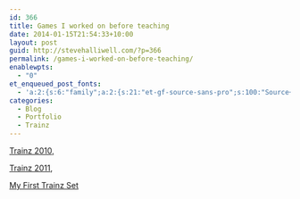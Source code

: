 ```yaml
---
id: 366
title: Games I worked on before teaching
date: 2014-01-15T21:54:33+10:00
layout: post
guid: http://stevehalliwell.com/?p=366
permalink: /games-i-worked-on-before-teaching/
enablewpts:
  - "0"
et_enqueued_post_fonts:
  - 'a:2:{s:6:"family";a:2:{s:21:"et-gf-source-sans-pro";s:100:"Source+Sans+Pro:200,200italic,300,300italic,regular,italic,600,600italic,700,700italic,900,900italic";s:10:"et-gf-lato";s:75:"Lato:100,100italic,300,300italic,regular,italic,700,700italic,900,900italic";}s:6:"subset";a:7:{i:0;s:8:"cyrillic";i:1;s:5:"greek";i:2;s:10:"vietnamese";i:3;s:5:"latin";i:4;s:9:"greek-ext";i:5;s:9:"latin-ext";i:6;s:12:"cyrillic-ext";}}'
categories:
  - Blog
  - Portfolio
  - Trainz
---
```

[Trainz 2010,](http://www.trainzportal.com/) 

[Trainz 2011](http://www.trainzportal.com/),

[My First Trainz Set](http://www.myfirsttrainzset.com/)

&nbsp;